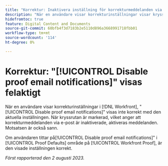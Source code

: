 ```yaml
---
title: "Korrektur: Inaktivera inställning för korrekturmeddelanden via e-post visas felaktigt"
description: "När en användare visar korrekturinställningar visar kryssrutan Inaktivera korrekturmeddelanden via e-post inte korrekt den aktuella inställningen. När kryssrutan är markerad, vilket anger att korrekturmeddelanden via e-post är inaktiverade, aktiveras meddelanden. Motsatsen är också sann."
hidefromtoc: true
feature: Digital Content and Documents
source-git-commit: 60bfb4f3d7183b2e5110d896a3668991718fbb01
workflow-type: tm+mt
source-wordcount: '114'
ht-degree: 0%

---
```



# Korrektur: &quot;[!UICONTROL Disable proof email notifications]&quot; visas felaktigt

När en användare visar korrekturinställningar i [!DNL Workfront], &quot;[!UICONTROL Disable proof email notifications]&quot; visas inte korrekt med den aktuella inställningen. När kryssrutan är markerad, vilket anger att korrekturmeddelanden via e-post är inaktiverade, aktiveras meddelanden. Motsatsen är också sann.

Om användaren tittar på[!UICONTROL Disable proof email notifications]&quot; i [!UICONTROL Proof Defaults] område på [!UICONTROL Workfront Proof], är den visade inställningen korrekt.

_Först rapporterad den 2 augusti 2023._

